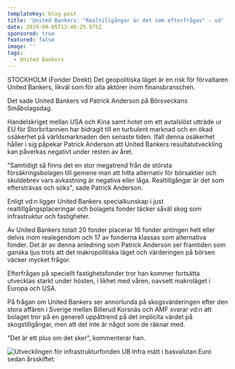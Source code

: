 ```yaml
---
templateKey: blog-post
title: 'United Bankers: "Realtillgångar är det som efterfrågas" - vd'
date: 2019-09-05T13:40:25.975Z
sponsored: true
featured: false
image: ''
tags:
  - United Bankers
---
```

STOCKHOLM (Fonder Direkt) Det geopolitiska läget är en risk för förvaltaren United Bankers, likväl som för alla aktörer inom finansbranschen.

Det sade United Bankers vd Patrick Anderson på Börsveckans Småbolagsdag.

Handelskriget mellan USA och Kina samt hotet om ett avtalslöst utträde ur EU för Storbritannien har bidragit till en turbulent marknad och en ökad osäkerhet på världsmarknaden den senaste tiden. Ifall denna osäkerhet håller i sig påpekar Patrick Anderson att United Bankers resultatutveckling kan påverkas negativt under resten av året.

"Samtidigt så finns det en stor megatrend från de största försäkringsbolagen till gemene man att hitta alternativ för börsaktier och skuldebrev vars avkastning är negativa eller låga. Realtillgångar är det som eftersträvas och söks", sade Patrick Anderson.

Enligt vd:n ligger United Bankers specialkunskap i just realtillgångsplaceringar och bolagets fonder täcker såväl skog som infrastruktur och fastigheter.

Av United Bankers totalt 20 fonder placerar 16 fonder antingen helt eller delvis inom realegendom och 17 av fonderna klassas som alternativa fonder. Det är av denna anledning som Patrick Anderson ser framtiden som ganska ljus trots att det makropolitiska läget och värderingen på börsen väcker mycket frågor.

Efterfrågan på speciellt fastighetsfonder tror han kommer fortsätta utvecklas starkt under hösten, i likhet med våren, oavsett makroläget i Europa och USA.

På frågan om United Bankers ser annorlunda på skogsvärderingen efter den stora affären i Sverige mellan Billerud Korsnäs och AMF svarar vd:n att bolaget tror på en generell uppåttrend på det implicita värdet på skogstillgångar, men att det inte är något som de räknar med.

"Det är ett plus om det sker", kommenterar han.

![Utvecklingen för infrastrukturfonden UB Infra mätt i basvalutan Euro sedan årsskiftet:](/img/050919.png "Utvecklingen för infrastrukturfonden UB Infra mätt i basvalutan Euro sedan årsskiftet:")
